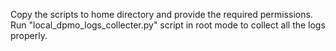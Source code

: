 Copy the scripts to home directory and provide the required permissions.
Run "local_dpmo_logs_collecter.py" script in root mode to collect all the logs properly. 
